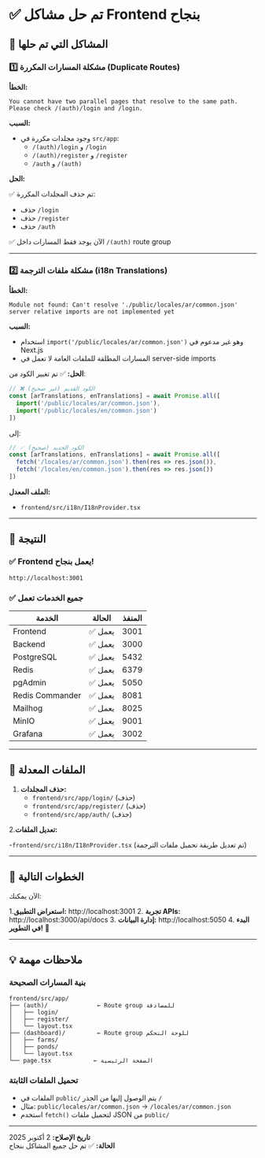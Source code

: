 # ✅ تم حل مشاكل Frontend بنجاح

## 🐛 المشاكل التي تم حلها

### 1️⃣ مشكلة المسارات المكررة (Duplicate Routes)

**الخطأ:**

```text
You cannot have two parallel pages that resolve to the same path.
Please check /(auth)/login and /login.
```

**السبب:**

- وجود مجلدات مكررة في `src/app`:
  - `/(auth)/login` و `/login`
  - `/(auth)/register` و `/register`
  - `/auth` و `/(auth)`

**الحل:**

✅ تم حذف المجلدات المكررة:

- حذف `/login`
- حذف `/register`
- حذف `/auth`

✅ الآن يوجد فقط المسارات داخل `/(auth)` route group

---

### 2️⃣ مشكلة ملفات الترجمة (i18n Translations)

**الخطأ:**

```text
Module not found: Can't resolve './public/locales/ar/common.json'
server relative imports are not implemented yet
```

**السبب:**

- استخدام `import('/public/locales/ar/common.json')` وهو غير مدعوم في Next.js
- المسارات المطلقة للملفات العامة لا تعمل في server-side imports

**الحل:**
✅ تم تغيير الكود من:

```typescript
// ❌ الكود القديم (غير صحيح)
const [arTranslations, enTranslations] = await Promise.all([
  import('/public/locales/ar/common.json'),
  import('/public/locales/en/common.json')
])
```

إلى:

```typescript
// ✅ الكود الجديد (صحيح)
const [arTranslations, enTranslations] = await Promise.all([
  fetch('/locales/ar/common.json').then(res => res.json()),
  fetch('/locales/en/common.json').then(res => res.json())
])
```

**الملف المعدل:**

- `frontend/src/i18n/I18nProvider.tsx`

---

## 🎉 النتيجة

### ✅ Frontend يعمل بنجاح!

```text
http://localhost:3001
```

### ✅ جميع الخدمات تعمل

| الخدمة | الحالة | المنفذ |
|--------|--------|--------|
| Frontend | ✅ يعمل | 3001 |
| Backend | ✅ يعمل | 3000 |
| PostgreSQL | ✅ يعمل | 5432 |
| Redis | ✅ يعمل | 6379 |
| pgAdmin | ✅ يعمل | 5050 |
| Redis Commander | ✅ يعمل | 8081 |
| Mailhog | ✅ يعمل | 8025 |
| MinIO | ✅ يعمل | 9001 |
| Grafana | ✅ يعمل | 3002 |

---

## 📝 الملفات المعدلة

1. **حذف المجلدات:**
   - `frontend/src/app/login/` (حذف)
   - `frontend/src/app/register/` (حذف)
   - `frontend/src/app/auth/` (حذف)

2.**تعديل الملفات:**

   -`frontend/src/i18n/I18nProvider.tsx` (تم تعديل طريقة تحميل ملفات الترجمة)

---

## 🚀 الخطوات التالية

الآن يمكنك:

1.**استعراض التطبيق:** http://localhost:3001
2. **تجربة APIs:** http://localhost:3000/api/docs
3. **إدارة البيانات:** http://localhost:5050
4. **البدء في التطوير!** 🎊

---

## 💡 ملاحظات مهمة

### بنية المسارات الصحيحة

```text
frontend/src/app/
├── (auth)/              ← Route group للمصادقة
│   ├── login/
│   ├── register/
│   └── layout.tsx
├── (dashboard)/         ← Route group للوحة التحكم
│   ├── farms/
│   ├── ponds/
│   └── layout.tsx
└── page.tsx            ← الصفحة الرئيسية
```

### تحميل الملفات الثابتة

- الملفات في `public/` يتم الوصول إليها من الجذر `/`
- مثال: `public/locales/ar/common.json` → `/locales/ar/common.json`
- استخدم `fetch()` لتحميل ملفات JSON من `public/`

---

**تاريخ الإصلاح:** 2 أكتوبر 2025  
**الحالة:** ✅ تم حل جميع المشاكل بنجاح
